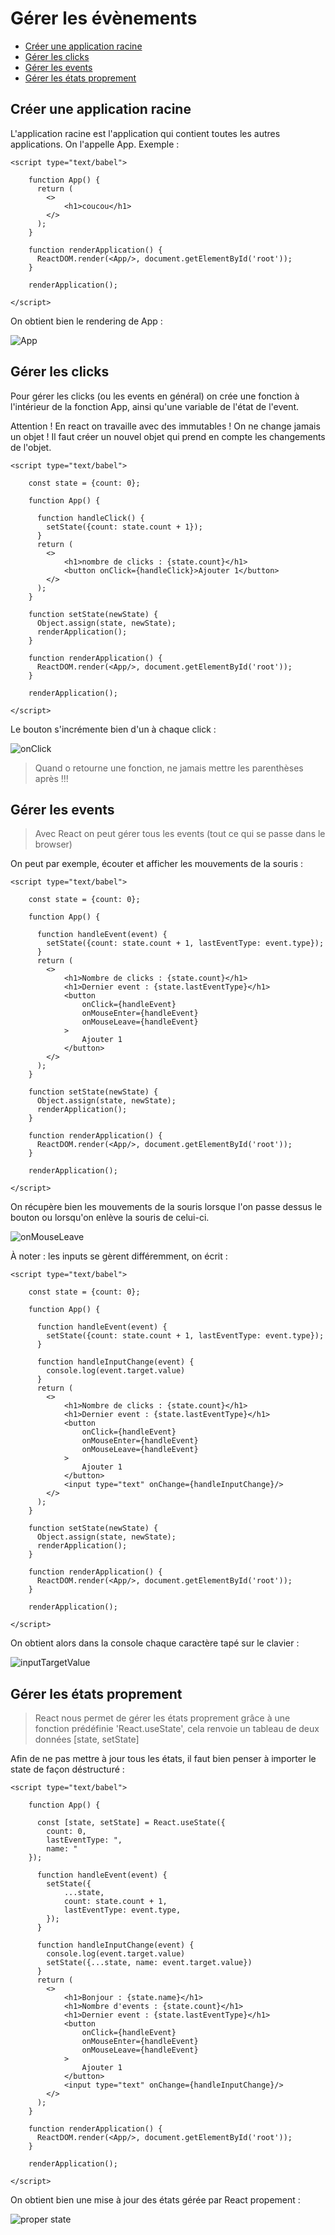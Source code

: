 # Gérer les évènements

* [Créer une application racine](#gérer-les-évènements)
* [Gérer les clicks](#gérer-les-clicks)
* [Gérer les events](#gérer-les-events)
* [Gérer les états proprement](#gérer-les-états-proprement)

## Créer une application racine

L'application racine est l'application qui contient toutes les autres applications. On l'appelle App. Exemple :

```angular2html
<script type="text/babel">
    
    function App() {
      return (
        <>
            <h1>coucou</h1>
        </>
      );
    }

    function renderApplication() {
      ReactDOM.render(<App/>, document.getElementById('root'));
    }
    
    renderApplication();

</script>
```

On obtient bien le rendering de App :

![App](img/App.PNG)

## Gérer les clicks

Pour gérer les clicks (ou les events en général) on crée une fonction à l'intérieur de la fonction App, ainsi qu'une
variable de l'état de l'event.

Attention ! En react on travaille avec des immutables ! On ne change jamais un objet ! Il faut créer un nouvel objet qui
prend en compte les changements de l'objet.

```angular2html
<script type="text/babel">

    const state = {count: 0};
    
    function App() {

      function handleClick() {
        setState({count: state.count + 1});
      }
      return (
        <>
            <h1>nombre de clicks : {state.count}</h1>
            <button onClick={handleClick}>Ajouter 1</button>
        </>
      );
    }

    function setState(newState) {
      Object.assign(state, newState);
      renderApplication();
    }

    function renderApplication() {
      ReactDOM.render(<App/>, document.getElementById('root'));
    }
    
    renderApplication();

</script>
```

Le bouton s'incrémente bien d'un à chaque click :

![onClick](img/onClick.PNG)

> Quand o retourne une fonction, ne jamais mettre les parenthèses après !!!

## Gérer les events

> Avec React on peut gérer tous les events (tout ce qui se passe dans le browser)

On peut par exemple, écouter et afficher les mouvements de la souris :

```angular2html
<script type="text/babel">

    const state = {count: 0};
    
    function App() {

      function handleEvent(event) {
        setState({count: state.count + 1, lastEventType: event.type});
      }
      return (
        <>
            <h1>Nombre de clicks : {state.count}</h1>
            <h1>Dernier event : {state.lastEventType}</h1>
            <button
                onClick={handleEvent}
                onMouseEnter={handleEvent}
                onMouseLeave={handleEvent}
            >
                Ajouter 1
            </button>
        </>
      );
    }

    function setState(newState) {
      Object.assign(state, newState);
      renderApplication();
    }

    function renderApplication() {
      ReactDOM.render(<App/>, document.getElementById('root'));
    }
    
    renderApplication();

</script>
```

On récupère bien les mouvements de la souris lorsque l'on passe dessus le bouton
ou lorsqu'on enlève la souris de celui-ci.

![onMouseLeave](img/onMouseLeave.PNG)

À noter : les inputs se gèrent différemment, on écrit :

```angular2html
<script type="text/babel">

    const state = {count: 0};
    
    function App() {

      function handleEvent(event) {
        setState({count: state.count + 1, lastEventType: event.type});
      }

      function handleInputChange(event) {
        console.log(event.target.value)
      }
      return (
        <>
            <h1>Nombre de clicks : {state.count}</h1>
            <h1>Dernier event : {state.lastEventType}</h1>
            <button
                onClick={handleEvent}
                onMouseEnter={handleEvent}
                onMouseLeave={handleEvent}
            >
                Ajouter 1
            </button>
            <input type="text" onChange={handleInputChange}/>
        </>
      );
    }

    function setState(newState) {
      Object.assign(state, newState);
      renderApplication();
    }

    function renderApplication() {
      ReactDOM.render(<App/>, document.getElementById('root'));
    }
    
    renderApplication();

</script>
```

On obtient alors dans la console chaque caractère tapé sur le clavier :

![inputTargetValue](img/input.PNG)


## Gérer les états proprement

> React nous permet de gérer les états proprement grâce à une fonction prédéfinie 'React.useState', cela renvoie un tableau
> de deux données [state, setState]

Afin de ne pas mettre à jour tous les états, il faut bien penser à importer le state de façon déstructuré :

```angular2html
<script type="text/babel">

    function App() {

      const [state, setState] = React.useState({
        count: 0,
        lastEventType: ",
        name: "
    });

      function handleEvent(event) {
        setState({
            ...state,
            count: state.count + 1,
            lastEventType: event.type,
        });
      }

      function handleInputChange(event) {
        console.log(event.target.value)
        setState({...state, name: event.target.value})
      }
      return (
        <>
            <h1>Bonjour : {state.name}</h1>
            <h1>Nombre d'events : {state.count}</h1>
            <h1>Dernier event : {state.lastEventType}</h1>
            <button
                onClick={handleEvent}
                onMouseEnter={handleEvent}
                onMouseLeave={handleEvent}
            >
                Ajouter 1
            </button>
            <input type="text" onChange={handleInputChange}/>
        </>
      );
    }

    function renderApplication() {
      ReactDOM.render(<App/>, document.getElementById('root'));
    }
    
    renderApplication();

</script>
```

On obtient bien une mise à jour des états gérée par React propement :

![proper state](img/proper%20state.PNG)
